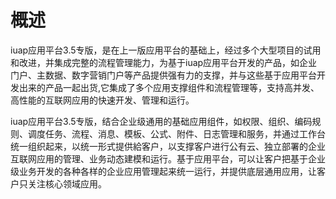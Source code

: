 # 概述

iuap应用平台3.5专版，是在上一版应用平台的基础上，经过多个大型项目的试用和改进，并集成完整的流程管理能力，为基于iuap应用平台开发的产品，如企业门户、主数据、数字营销门户等产品提供强有力的支撑，并与这些基于应用平台开发出来的产品一起出货,它集成了多个应用支撑组件和流程管理等，支持高并发、高性能的互联网应用的快速开发、管理和运行。

iuap应用平台3.5专版，结合企业级通用的基础应用组件，如权限、组织、编码规则、调度任务、流程、消息、模板、公式、附件、日志管理和服务，并通过工作台统一组织起来，以统一形式提供給客户，以支撑客户进行公有云、独立部署的企业互联网应用的管理、业务动态建模和运行。基于应用平台，可以让客户把基于企业级业务开发的各种各样的企业应用管理起来统一运行，并提供底层通用应用，让客户只关注核心领域应用。